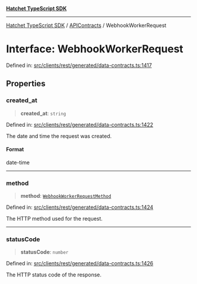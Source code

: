 [**Hatchet TypeScript SDK**](../../../../README.md)

***

[Hatchet TypeScript SDK](../../../../README.md) / [APIContracts](../README.md) / WebhookWorkerRequest

# Interface: WebhookWorkerRequest

Defined in: [src/clients/rest/generated/data-contracts.ts:1417](https://github.com/hatchet-dev/hatchet/blob/0288a24f2e9f14787135b399bd47182f4d1260d9/sdks/typescript/src/clients/rest/generated/data-contracts.ts#L1417)

## Properties

### created\_at

> **created\_at**: `string`

Defined in: [src/clients/rest/generated/data-contracts.ts:1422](https://github.com/hatchet-dev/hatchet/blob/0288a24f2e9f14787135b399bd47182f4d1260d9/sdks/typescript/src/clients/rest/generated/data-contracts.ts#L1422)

The date and time the request was created.

#### Format

date-time

***

### method

> **method**: [`WebhookWorkerRequestMethod`](../enumerations/WebhookWorkerRequestMethod.md)

Defined in: [src/clients/rest/generated/data-contracts.ts:1424](https://github.com/hatchet-dev/hatchet/blob/0288a24f2e9f14787135b399bd47182f4d1260d9/sdks/typescript/src/clients/rest/generated/data-contracts.ts#L1424)

The HTTP method used for the request.

***

### statusCode

> **statusCode**: `number`

Defined in: [src/clients/rest/generated/data-contracts.ts:1426](https://github.com/hatchet-dev/hatchet/blob/0288a24f2e9f14787135b399bd47182f4d1260d9/sdks/typescript/src/clients/rest/generated/data-contracts.ts#L1426)

The HTTP status code of the response.
